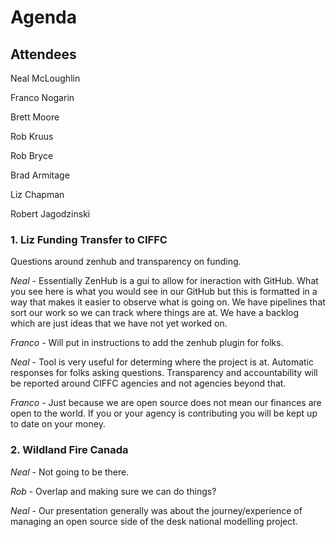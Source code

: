 # Agenda

## Attendees

Neal McLoughlin

Franco Nogarin

Brett Moore

Rob Kruus

Rob Bryce

Brad Armitage

Liz Chapman

Robert Jagodzinski

### 1. Liz Funding Transfer to CIFFC

Questions around zenhub and transparency on funding.

_Neal_ - Essentially ZenHub is a gui to allow for ineraction with GitHub. What you see here is what you would see in our GitHub but this is formatted in a way that makes it easier to observe what is going on. We have pipelines that sort our work so we can track where things are at. We have a backlog which are just ideas that we have not yet worked on.

_Franco_ - Will put in instructions to add the zenhub plugin for folks.

_Neal_ - Tool is very useful for determing where the project is at. Automatic responses for folks asking questions. Transparency and accountability will be reported around CIFFC agencies and not agencies beyond that.

_Franco_ - Just because we are open source does not mean our finances are open to the world. If you or your agency is contributing you will be kept up to date on your money.

### 2. Wildland Fire Canada

_Neal_ - Not going to be there.

_Rob_ - Overlap and making sure we can do things?

_Neal_ - Our presentation generally was about the journey/experience of managing an open source side of the desk national modelling project.
